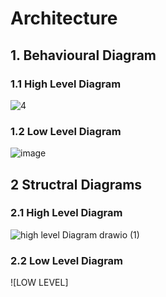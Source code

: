 
# Architecture

## 1. Behavioural Diagram

### 1.1 High Level Diagram

![4](https://user-images.githubusercontent.com/46949702/157837592-a2a2ccb4-a6a8-4276-bd56-110163832385.png)

### 1.2 Low Level Diagram

![image](https://user-images.githubusercontent.com/98879965/157842301-a2f310fe-f1da-4ba3-acf3-4e419537b3c4.png)


## 2 Structral Diagrams

### 2.1 High Level Diagram

![high level Diagram drawio (1)](https://user-images.githubusercontent.com/98879965/157892721-2af75ecb-1b57-4154-a405-aa846e938638.png)



### 2.2 Low Level Diagram

![LOW LEVEL]




